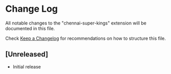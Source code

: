 # Change Log

All notable changes to the "chennai-super-kings" extension will be documented in this file.

Check [Keep a Changelog](http://keepachangelog.com/) for recommendations on how to structure this file.

## [Unreleased]

- Initial release

